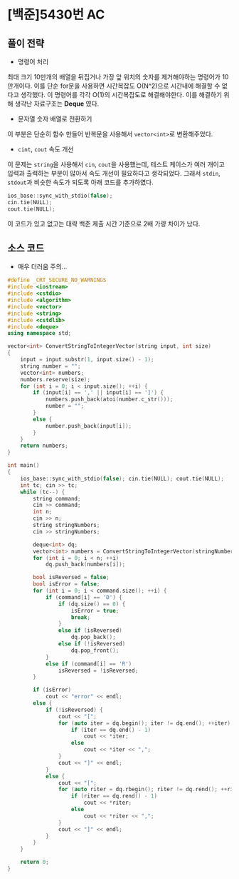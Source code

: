 # [백준]5430번 AC

## 풀이 전략
- 명령어 처리

최대 크기 10만개의 배열을 뒤집거나 가장 앞 위치의 숫자를 제거해야하는 명령어가 10만개이다. 이를 단순 for문을 사용하면 시간복잡도 O(N^2)으로 시간내에 해결할 수 없다고 생각했다. 이 명령어를 각각 O(1)의 시간복잡도로 해결해야한다. 이를 해결하기 위해 생각난 자료구조는 **Deque** 였다.

- 문자열 숫자 배열로 전환하기

이 부분은 단순히 함수 만들어 반복문을 사용해서 ```vector<int>```로 변환해주었다.

- ```cint```, ```cout``` 속도 개선

이 문제는 ```string```을 사용해서 ```cin```, ```cout```을 사용했는데, 테스트 케이스가 여러 개이고 입력과 출력하는 부분이 많아서 속도 개선이 필요하다고 생각되었다. 그래서 ```stdin```, ```stdout```과 비슷한 속도가 되도록 아래 코드를 추가하였다.

```cpp
ios_base::sync_with_stdio(false);
cin.tie(NULL);
cout.tie(NULL);
```

이 코드가 있고 없고는 대략 백준 제출 시간 기준으로 2배 가량 차이가 났다.


## 소스 코드
- 매우 더러움 주의...

```cpp
#define _CRT_SECURE_NO_WARNINGS
#include <iostream>
#include <cstdio>
#include <algorithm>
#include <vector>
#include <string>
#include <cstdlib>
#include <deque>
using namespace std;

vector<int> ConvertStringToIntegerVector(string input, int size)
{
	input = input.substr(1, input.size() - 1);
	string number = "";
	vector<int> numbers;
	numbers.reserve(size);
	for (int i = 0; i < input.size(); ++i) {
		if (input[i] == ',' || input[i] == ']') {
			numbers.push_back(atoi(number.c_str()));
			number = "";
		}
		else {
			number.push_back(input[i]);
		}
	}
	return numbers;
}

int main()
{
	ios_base::sync_with_stdio(false); cin.tie(NULL); cout.tie(NULL);
	int tc; cin >> tc;
	while (tc--) {
		string command;
		cin >> command;
		int n;
		cin >> n;
		string stringNumbers;
		cin >> stringNumbers;

		deque<int> dq;
		vector<int> numbers = ConvertStringToIntegerVector(stringNumbers, n);
		for (int i = 0; i < n; ++i)
			dq.push_back(numbers[i]);

		bool isReversed = false;
		bool isError = false;
		for (int i = 0; i < command.size(); ++i) {
			if (command[i] == 'D') {
				if (dq.size() == 0) {
					isError = true;
					break;
				}
				else if (isReversed)
					dq.pop_back();
				else if (!isReversed)
					dq.pop_front();
			}
			else if (command[i] == 'R')
				isReversed = !isReversed;
		}

		if (isError)
			cout << "error" << endl;
		else {
			if (!isReversed) {
				cout << "[";
				for (auto iter = dq.begin(); iter != dq.end(); ++iter) {
					if (iter == dq.end() - 1)
						cout << *iter;
					else
						cout << *iter << ",";
				}
				cout << "]" << endl;
			}
			else {
				cout << "[";
				for (auto riter = dq.rbegin(); riter != dq.rend(); ++riter) {
					if (riter == dq.rend() - 1)
						cout << *riter;
					else
						cout << *riter << ",";
				}
				cout << "]" << endl;
			}
		}
	}

	return 0;
}
```
